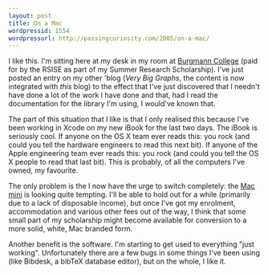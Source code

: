 ```yaml
--- 
layout: post
title: On a Mac
wordpressid: 1554
wordpressurl: http://passingcuriosity.com/2005/on-a-mac/
---
```


I like this. I'm sitting here at my desk in my room at [Burgmann College][1]
(paid for by the RSISE as part of my Summer Research Scholarship). I've just
posted an entry on my other 'blog (*Very Big Graphs*, the content is now
integrated with *this* blog) to the effect that I've just discovered that I
needn't have done a lot of the work I have done and that, had I read the
documentation for the library I'm using, I would've known that.

[1]: http://burgmann.anu.edu.au/ "Burgmann College: The Place To Be"

The part of this situation that I like is that I only realised this because
I've been working in Xcode on my new iBook for the last two days. The iBook is
seriously cool. If anyone on the OS X team ever reads this: you rock (and
could you tell the hardware engineers to read this next bit). If anyone of the
Apple engineering team ever reads this: you rock (and could you tell the OS X
people to read that last bit). This is probably, of all the computers I've
owned, my favourite.

The only problem is the I now have the urge to switch completely: the [Mac
mini](http://apple.com.au/macmini/) is looking quite tempting. I'll be able to
hold out for a while (primarily due to a lack of disposable income), but once
I've got my enrolment, accommodation and various other fees out of the way, I
think that some small part of my scholarship might become available for
conversion to a more solid, white, Mac branded form.

Another benefit is the software. I'm starting to get used to everything "just
working". Unfortunately there are a few bugs in some things I've been using
(like Bibdesk, a bibTeX database editor), but on the whole, I like it.
